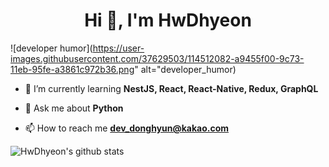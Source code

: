 <h1 align="center">Hi 👋, I'm HwDhyeon</h1>

![developer humor](https://user-images.githubusercontent.com/37629503/114512082-a9455f00-9c73-11eb-95fe-a3861c972b36.png" alt="developer_humor)

- 🌱 I’m currently learning **NestJS, React, React-Native, Redux, GraphQL**

- 💬 Ask me about **Python**

- 📫 How to reach me **dev_donghyun@kakao.com**


![HwDhyeon's github stats](https://github-readme-stats.vercel.app/api?username=hwdhyeon&show_icons=true&theme=vue)
